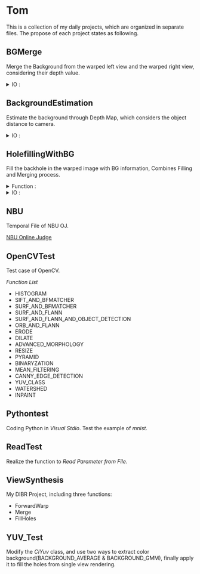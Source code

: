 # Tom

This is a collection of my daily projects, which are organized in separate files. The propose of each project states as following.

## BGMerge

Merge the Background from the warped left view and the warped right view, considering their depth value.

<details>
<summary>IO :</summary>

  - Input : 
    - Left View Warped Background Color Image
	- Left View Warped Background Depth Map
	- Right View Warped Background Color Image
	- Right View Warped Background Depth Map
  - Output : 
    - Merged Virtual View Background Color Image
	- Merged Virtual View Background Depth Map
	
</details>

## BackgroundEstimation

Estimate the background through Depth Map, which considers the object distance to camera.

<details>
<summary>IO :</summary>

  - Input : 
    - A Certain View Color Image
	- A Certain View Depth Map
  - Output : 
    - Certain View Background Color Image
	- Certain View Background Depth Map
	
</details>

## HolefillingWithBG

Fill the backhole in the warped image with BG information, Combines Filling and Merging process.

<details>
<summary>Function :</summary>

  - One View Filling
  - Two View Filling
    - Filling Stratagem A: Filling after Merge
	- Filling Stratagem B: Merge after Filling(default)
	
</details>

<details>
<summary>IO :</summary>

  - Input : 
    - For One View Filling Only
      - A Certain View Color Image
      - A Certain View Depth Map
    - For Two View Filling Only
	  - Left View Color Image
	  - Left View Depth Map
	  - Right View Color Image
	  - Right View Depth Map
	- Common
	  - Virtual View Background Color Image
	  - Virtual View Background Depth Map
  - Output : 
    - Virtual View Color Image
	- Virtual View Depth Map
	
</details>

## NBU

Temporal File of NBU OJ.

[NBU Online Judge](http://www.nbuoj.com/v8.8/Home/Home.php)

## OpenCVTest

Test case of OpenCV.

  *Function List* 
  
  - HISTOGRAM
  - SIFT_AND_BFMATCHER
  - SURF_AND_BFMATCHER
  - SURF_AND_FLANN
  - SURF_AND_FLANN_AND_OBJECT_DETECTION
  - ORB_AND_FLANN
  - ERODE
  - DILATE
  - ADVANCED_MORPHOLOGY
  - RESIZE
  - PYRAMID
  - BINARYZATION
  - MEAN_FILTERING
  - CANNY_EDGE_DETECTION
  - YUV_CLASS
  - WATERSHED
  - INPAINT
  
## Pythontest

Coding Python in *Visual Stdio*. Test the example of *mnist*.

## ReadTest

Realize the function to *Read Parameter from File*.

## ViewSynthesis

My DIBR Project, including three functions: 

  - ForwardWarp
  - Merge
  - FillHoles
  
## YUV_Test

Modify the *CIYuv* class, and use two ways to extract color background(BACKGROUND_AVERAGE & BACKGROUND_GMM), finally apply it to fill the holes from single view rendering.
